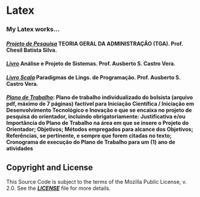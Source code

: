 # Latex

### My Latex works...

#### [***Projeto de Pesquisa***](/Latex-ADM/ADM21_2.pdf) TEORIA GERAL DA ADMINISTRAÇÃO (TGA). Prof. Chesil Batista Silva.

#### [***Livro***](/Latex-analise_e_projeto_de_sistemas/2022DanielTerraGomes-Sistema_remoto_de_carros_autonomos_.pdf) Análise e Projeto de Sistemas. Prof. Ausberto S. Castro Vera.

#### [***Livro Scala***](/Latex-scala/danielTerraGomes.pdf) Paradigmas de Lings. de Programação. Prof. Ausberto S. Castro Vera.

#### [***Plano de Trabalho***](plano_trabalho/plano_trabalho-2022.pdf): Plano de trabalho individualizado do bolsista (arquivo pdf, máximo de 7 páginas) factível para Iniciação Científica / Iniciação em Desenvolvimento Tecnológico e Inovação e que se encaixa no projeto de pesquisa do orientador, incluindo obrigatoriamente: Justificativa e/ou Importância do Plano de Trabalho na área em que se insere o Projeto do Orientador; Objetivos; Métodos empregados para alcance dos Objetivos; Referências, se pertinente, e sempre que forem citadas no texto; Cronograma de execução do Plano de Trabalho para um (1) ano de atividades


## Copyright and License
This Source Code is subject to the terms of the Mozilla Public
License, v. 2.0. See the [***LICENSE***](LICENSE) file for more details.
